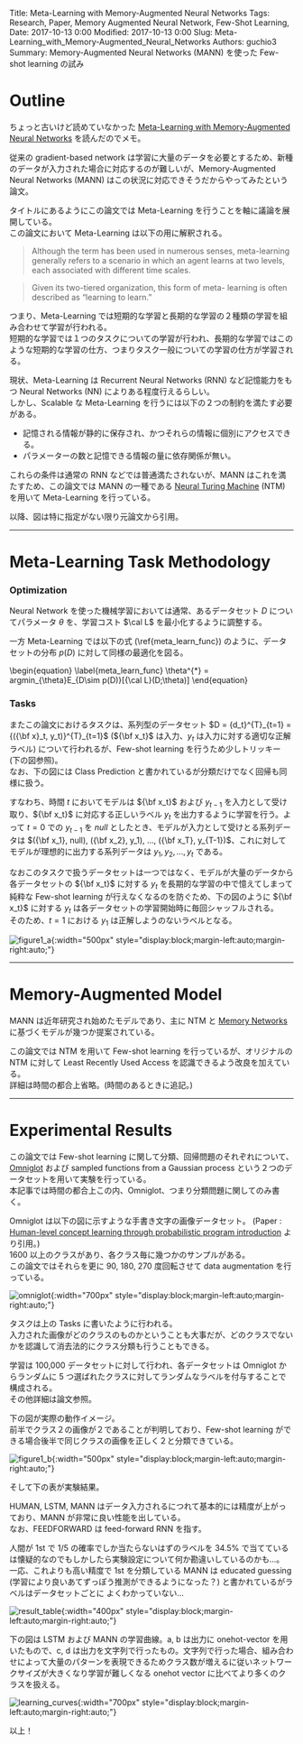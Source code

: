 Title: Meta-Learning with Memory-Augmented Neural Networks
Tags: Research, Paper, Memory Augmented Neural Network, Few-Shot Learning,
Date: 2017-10-13 0:00
Modified: 2017-10-13 0:00
Slug: Meta-Learning_with_Memory-Augmented_Neural_Networks
Authors: guchio3
Summary: Memory-Augmented Neural Networks (MANN) を使った Few-shot learning の試み

# Outline
ちょっと古いけど読めていなかった [Meta-Learning with Memory-Augmented Neural Networks](http://proceedings.mlr.press/v48/santoro16.pdf) を読んだのでメモ。

従来の gradient-based network は学習に大量のデータを必要とするため、新種のデータが入力された場合に対応するのが難しいが、Memory-Augmented Neural Networks (MANN) はこの状況に対応できそうだからやってみたという論文。

タイトルにあるようにこの論文では Meta-Learning を行うことを軸に議論を展開している。  
この論文において Meta-Learning は以下の用に解釈される。

> Although the term has been used in numerous senses, meta-learning generally refers to a scenario in which an agent learns at two levels, each associated with different time scales.

> Given its two-tiered organization, this form of meta- learning is often described as “learning to learn.”

つまり、Meta-Learning では短期的な学習と長期的な学習の２種類の学習を組み合わせて学習が行われる。  
短期的な学習では１つのタスクについての学習が行われ、長期的な学習ではこのような短期的な学習の仕方、つまりタスク一般についての学習の仕方が学習される。  

現状、Meta-Learning は Recurrent Neural Networks (RNN) など記憶能力をもつ Neural Networks (NN) によりある程度行えるらしい。  
しかし、Scalable な Meta-Learning を行うには以下の２つの制約を満たす必要がある。

* 記憶される情報が静的に保存され、かつそれらの情報に個別にアクセスできる。
* パラメーターの数と記憶できる情報の量に依存関係が無い。

これらの条件は通常の RNN などでは普通満たされないが、MANN はこれを満たすため、この論文では MANN の一種である [Neural Turing Machine](https://arxiv.org/pdf/1410.5401.pdf) (NTM) を用いて Meta-Learning を行っている。

以降、図は特に指定がない限り元論文から引用。


---
# Meta-Learning Task Methodology
### Optimization
Neural Network を使った機械学習においては通常、あるデータセット $D$ についてパラメータ $\theta$ を、学習コスト $\cal L$ を最小化するように調整する。

一方 Meta-Learning では以下の式 (\ref{meta_learn_func}) のように、データセットの分布 $p(D)$ に対して同様の最適化を図る。

\begin{equation}
\label{meta_learn_func}
    \theta^{*} = argmin_{\theta}E_{D\sim p(D)}[{\cal L}(D;\theta)]
\end{equation}

### Tasks
またこの論文におけるタスクは、系列型のデータセット $D = {d_t}^{T}_{t=1} = {({\bf x}_t, y_t)}^{T}_{t=1}$ (${\bf x_t}$ は入力、$y_t$ は入力に対する適切な正解ラベル) について行われるが、Few-shot learning を行うため少しトリッキー (下の図参照)。  
なお、下の図には Class Prediction と書かれているが分類だけでなく回帰も同様に扱う。

すなわち、時間 $t$ においてモデルは ${\bf x_t}$ および $y_{t-1}$ を入力として受け取り、${\bf x_t}$ に対応する正しいラベル $y_t$ を出力するように学習を行う。よって $t = 0$ での $y_{t-1}$ を $null$ としたとき、モデルが入力として受けとる系列データは $({\bf x_1}, null), ({\bf x_2}, y_1), ..., ({\bf x_T}, y_{T-1})$、これに対してモデルが理想的に出力する系列データは $y_1, y_2 , ..., y_t$ である。

なおこのタスクで扱うデータセットは一つではなく、モデルが大量のデータから各データセットの ${\bf x_t}$ に対する $y_t$ を長期的な学習の中で憶えてしまって純粋な Few-shot learning が行えなくなるのを防ぐため、下の図のように ${\bf x_t}$ に対する $y_t$ は各データセットの学習開始時に毎回シャッフルされる。  
そのため、$t = 1$ における $y_1$ は正解しようのないラベルとなる。

![figure1_a]({filename}/images/Research/Meta-Learning_with_Memory_Augmented_Neural_Networks/figure1_a.jpg){:width="500px" style="display:block;margin-left:auto;margin-right:auto;"}


---
# Memory-Augmented Model
MANN は近年研究され始めたモデルであり、主に NTM と [Memory Networks](https://arxiv.org/pdf/1410.3916.pdf) に基づくモデルが幾つか提案されている。

この論文では NTM を用いて Few-shot learning を行っているが、オリジナルの NTM に対して Least Recently Used Access を認識できるよう改良を加えている。  
詳細は時間の都合上省略。(時間のあるときに追記。)


---
# Experimental Results
この論文では Few-shot learning に関して分類、回帰問題のそれぞれについて、[Omniglot](https://github.com/brendenlake/omniglot) および sampled functions from a Gaussian process という２つのデータセットを用いて実験を行っている。  
本記事では時間の都合上この内、Omniglot、つまり分類問題に関してのみ書く。

Omniglot は以下の図に示すような手書き文字の画像データセット。 (Paper : [Human-level concept learning through probabilistic program introduction](http://web.mit.edu/cocosci/Papers/Science-2015-Lake-1332-8.pdf) より引用。)  
1600 以上のクラスがあり、各クラス毎に幾つかのサンプルがある。  
この論文ではそれらを更に 90, 180, 270 度回転させて data augmentation を行っている。

![omniglot]({filename}/images/Research/Meta-Learning_with_Memory_Augmented_Neural_Networks/omniglot.jpg){:width="700px" style="display:block;margin-left:auto;margin-right:auto;"}

タスクは上の Tasks に書いたように行われる。  
入力された画像がどのクラスのものかということも大事だが、どのクラスでないかを認識して消去法的にクラス分類も行うこともできる。

学習は 100,000 データセットに対して行われ、各データセットは Omniglot からランダムに 5 つ選ばれたクラスに対してランダムなラベルを付与することで構成される。  
その他詳細は論文参照。

下の図が実際の動作イメージ。  
前半でクラス２の画像が２であることが判明しており、Few-shot learning ができる場合後半で同じクラスの画像を正しく２と分類できている。

![figure1_b]({filename}/images/Research/Meta-Learning_with_Memory_Augmented_Neural_Networks/figure1_b.jpg){:width="500px" style="display:block;margin-left:auto;margin-right:auto;"}

そして下の表が実験結果。

HUMAN, LSTM, MANN はデータ入力されるにつれて基本的には精度が上がっており、MANN が非常に良い性能を出している。   
なお、FEEDFORWARD は feed-forward RNN を指す。

人間が 1st で 1/5 の確率でしか当たらないはずのラベルを 34.5% で当てているは懐疑的なのでもしかしたら実験設定について何か勘違いしているのかも...。  
一応、これよりも高い精度で 1st を分類している MANN は educated guessing (学習により良いあてずっぽう推測ができるようになった？) と書かれているがラベルはデータセットごとに
よくわかっていない...  


![result_table]({filename}/images/Research/Meta-Learning_with_Memory_Augmented_Neural_Networks/result_table.jpg){:width="400px" style="display:block;margin-left:auto;margin-right:auto;"}

下の図は LSTM および MANN の学習曲線。a, b は出力に onehot-vector を用いたもので、c, d は出力を文字列で行ったもの。文字列で行った場合、組み合わせによって大量のパターンを表現できるためクラス数が増えるに従いネットワークサイズが大きくなり学習が難しくなる onehot vector に比べてより多くのクラスを扱える。

![learning_curves]({filename}/images/Research/Meta-Learning_with_Memory_Augmented_Neural_Networks/learning_curves.jpg){:width="700px" style="display:block;margin-left:auto;margin-right:auto;"}


以上！
